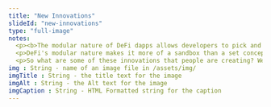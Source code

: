 ```yaml
--- 
title: "New Innovations"
slideId: "new-innovations"
type: "full-image"
notes: 
  <p><b>The modular nature of DeFi dapps allows developers to pick and choose different tools to form a new innovation.</b></p>
  <p>DeFi's modular nature makes it more of a sandbox than a set concept; people are constantly innovating, sharing tools to make a better decentralized application or to improve an existing one. The culture is one of open-source collaboration, where every project wins if some find success, proving the usefulness of decentralized finance.</p>
  <p>So what are some of these innovations that people are creating? We'll take a deep dive into the different types of DeFi dApps that have already proven  their concept and found some popularity. In the next section, we'll explore the different types of decentralized finance applications that are being created. We will also examine some successful projects in the DeFi space.</p>
img : String - name of an image file in /assets/img/
imgTitle : String - the title text for the image
imgAlt : String - the Alt text for the image
imgCaption : String - HTML Formatted string for the caption
---
```

